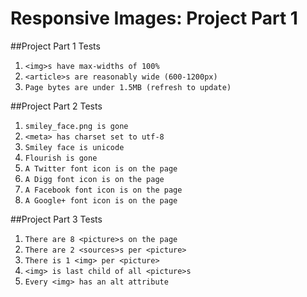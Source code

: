 # Responsive Images: Project Part 1

##Project Part 1 Tests
1. ``<img>s have max-widths of 100%``
2. ``<article>s are reasonably wide (600-1200px)``
3. ``Page bytes are under 1.5MB (refresh to update)``

##Project Part 2 Tests
1. ``smiley_face.png is gone``
2. ``<meta> has charset set to utf-8``
3. ``Smiley face is unicode``
4. ``Flourish is gone``
5. ``A Twitter font icon is on the page``
6. ``A Digg font icon is on the page``
7. ``A Facebook font icon is on the page``
8. ``A Google+ font icon is on the page``

##Project Part 3 Tests
1. ``There are 8 <picture>s on the page``
2. ``There are 2 <sources>s per <picture>``
3. ``There is 1 <img> per <picture>``
4. ``<img> is last child of all <picture>s``
5. ``Every <img> has an alt attribute``
